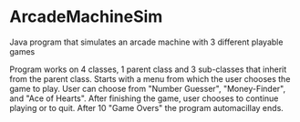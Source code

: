 # ArcadeMachineSim
Java program that simulates an arcade machine with 3 different playable games

Program works on 4 classes, 1 parent class and 3 sub-classes that inherit from the parent class. Starts with a menu from which the user chooses the game to play. User can choose from "Number Guesser", "Money-Finder", and "Ace of Hearts". After finishing the game, user chooses to continue playing or to quit. After 10 "Game Overs" the program automacillay ends.
